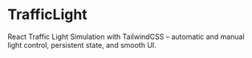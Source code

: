 # TrafficLight
React Traffic Light Simulation with TailwindCSS – automatic and manual light control, persistent state, and smooth UI.
